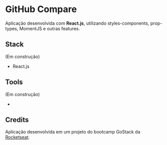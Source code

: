 # GitHub Compare

Aplicação desenvolvida com **React.js**, utilizando styles-components, prop-types, MomentJS e outras features.

## Stack

(Em construção)

- React.js

## Tools

(Em construção)

-

## Credits

Aplicação desenvolvida em um projeto do bootcamp GoStack da [Rocketseat](https://github.com/rocketseat).
